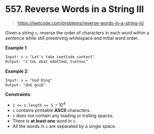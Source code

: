 # 557. Reverse Words in a String III

> <https://leetcode.com/problems/reverse-words-in-a-string-iii/>

Given a string `s`, reverse the order of characters in each word within a
sentence while still preserving whitespace and initial word order.

**Example 1**:

```txt
Input: s = "Let's take LeetCode contest"
Output: "s'teL ekat edoCteeL tsetnoc"
```

**Example 2**:

```txt
Input: s = "God Ding"
Output: "doG gniD"
```

**Constraints**:

- `1 <= s.length <= 5 *` $10^4$
- `s` contains printable **ASCII** characters.
- `s` does not contain any leading or trailing spaces.
- There is **at least one** word in `s`.
- All the words in `s` are separated by a single space.
